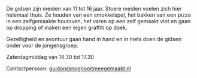 De gidsen zijn meiden van 11 tot 16 jaar. Stoere meiden voelen zich hier helemaal thuis. Ze houden van een smokkelspel, het bakken van een pizza in een zelfgemaakte houtoven, het varen op een zelf gemaakt vlot en gaan op dropping of maken een eigen graffiti op doek.

Gezelligheid en avontuur gaan hand in hand en in niets doen de gidsen onder voor de jongensgroep.

Zaterdagmiddag van 14.30 tot 17.30

Contactpersoon: [guidon@nognooitmeegemaakt.nl](mailto:guidon@nognooitmeegemaakt.nl)
